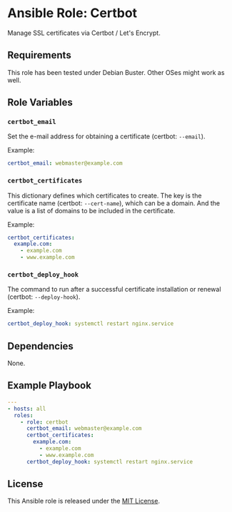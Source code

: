 # Ansible Role: Certbot

Manage SSL certificates via Certbot / Let's Encrypt.

## Requirements

This role has been tested under Debian Buster.
Other OSes might work as well.

## Role Variables

### `certbot_email`

Set the e-mail address for obtaining a certificate (certbot: `--email`).

Example:

```yaml
certbot_email: webmaster@example.com
```

### `certbot_certificates`

This dictionary defines which certificates to create.
The key is the certificate name (certbot: `--cert-name`), which can be a
domain.
And the value is a list of domains to be included in the certificate.

Example:

```yaml
certbot_certificates:
  example.com:
    - example.com
    - www.example.com
```

### `certbot_deploy_hook`

The command to run after a successful certificate installation or renewal
(certbot: `--deploy-hook`).

Example:

```yaml
certbot_deploy_hook: systemctl restart nginx.service
```

## Dependencies

None.

## Example Playbook

```yaml
---
- hosts: all
  roles:
    - role: certbot
      certbot_email: webmaster@example.com
      certbot_certificates:
        example.com:
          - example.com
          - www.example.com
      certbot_deploy_hook: systemctl restart nginx.service
```

## License

This Ansible role is released under the [MIT License](LICENSE.txt).
